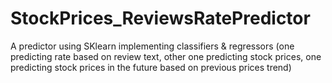 # StockPrices_ReviewsRatePredictor

A predictor using SKlearn implementing classifiers & regressors (one predicting rate based on review text, other one predicting stock prices, 
one predicting stock prices in the future based on previous prices trend)
